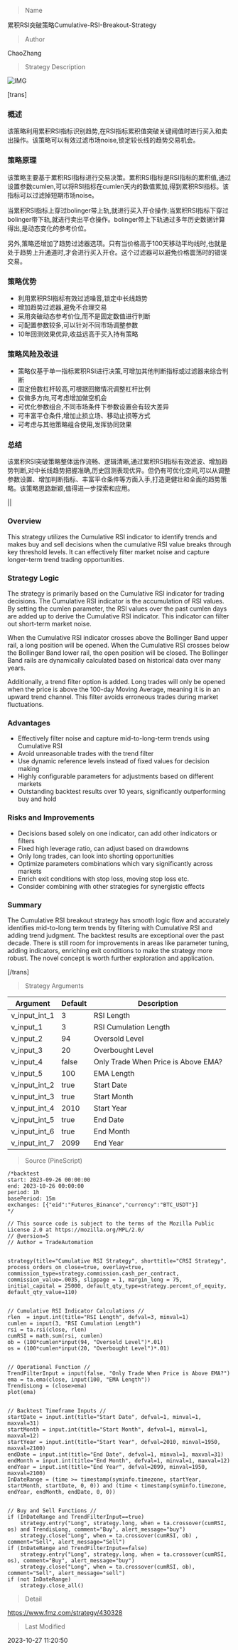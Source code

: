 
> Name

累积RSI突破策略Cumulative-RSI-Breakout-Strategy

> Author

ChaoZhang

> Strategy Description

![IMG](https://www.fmz.com/upload/asset/106d30b65ba8259770b.png)

[trans]

### 概述

该策略利用累积RSI指标识别趋势,在RSI指标累积值突破关键阈值时进行买入和卖出操作。该策略可以有效过滤市场noise,锁定较长线的趋势交易机会。

### 策略原理  

该策略主要基于累积RSI指标进行交易决策。累积RSI指标是RSI指标的累积值,通过设置参数cumlen,可以将RSI指标在cumlen天内的数值累加,得到累积RSI指标。该指标可以过滤掉短期市场noise。

当累积RSI指标上穿过bolinger带上轨,就进行买入开仓操作;当累积RSI指标下穿过bolinger带下轨,就进行卖出平仓操作。bolinger带上下轨通过多年历史数据计算得出,是动态变化的参考价位。

另外,策略还增加了趋势过滤器选项。只有当价格高于100天移动平均线时,也就是处于趋势上升通道时,才会进行买入开仓。这个过滤器可以避免价格震荡时的错误交易。

### 策略优势

- 利用累积RSI指标有效过滤噪音,锁定中长线趋势
- 增加趋势过滤器,避免不合理交易
- 采用突破动态参考价位,而不是固定数值进行判断
- 可配置参数较多,可以针对不同市场调整参数
- 10年回测效果优异,收益远高于买入持有策略

### 策略风险及改进

- 策略仅基于单一指标累积RSI进行决策,可增加其他判断指标或过滤器来综合判断
- 固定倍数杠杆较高,可根据回撤情况调整杠杆比例
- 仅做多方向,可考虑增加做空机会
- 可优化参数组合,不同市场条件下参数设置会有较大差异
- 可丰富平仓条件,增加止损立场、移动止损等方式
- 可考虑与其他策略组合使用,发挥协同效果

### 总结

该累积RSI突破策略整体运作流畅、逻辑清晰,通过累积RSI指标有效滤波、增加趋势判断,对中长线趋势把握准确,历史回测表现优异。但仍有可优化空间,可以从调整参数设置、增加判断指标、丰富平仓条件等方面入手,打造更健壮和全面的趋势策略。该策略思路新颖,值得进一步探索和应用。

||

### Overview

This strategy utilizes the Cumulative RSI indicator to identify trends and makes buy and sell decisions when the cumulative RSI value breaks through key threshold levels. It can effectively filter market noise and capture longer-term trend trading opportunities.

### Strategy Logic

The strategy is primarily based on the Cumulative RSI indicator for trading decisions. The Cumulative RSI indicator is the accumulation of RSI values. By setting the cumlen parameter, the RSI values over the past cumlen days are added up to derive the Cumulative RSI indicator. This indicator can filter out short-term market noise.

When the Cumulative RSI indicator crosses above the Bollinger Band upper rail, a long position will be opened. When the Cumulative RSI crosses below the Bollinger Band lower rail, the open position will be closed. The Bollinger Band rails are dynamically calculated based on historical data over many years. 

Additionally, a trend filter option is added. Long trades will only be opened when the price is above the 100-day Moving Average, meaning it is in an upward trend channel. This filter avoids erroneous trades during market fluctuations.

### Advantages

- Effectively filter noise and capture mid-to-long-term trends using Cumulative RSI 
- Avoid unreasonable trades with the trend filter
- Use dynamic reference levels instead of fixed values for decision making
- Highly configurable parameters for adjustments based on different markets
- Outstanding backtest results over 10 years, significantly outperforming buy and hold

### Risks and Improvements

- Decisions based solely on one indicator, can add other indicators or filters
- Fixed high leverage ratio, can adjust based on drawdowns
- Only long trades, can look into shorting opportunities
- Optimize parameters combinations which vary significantly across markets
- Enrich exit conditions with stop loss, moving stop loss etc.
- Consider combining with other strategies for synergistic effects

### Summary

The Cumulative RSI breakout strategy has smooth logic flow and accurately identifies mid-to-long term trends by filtering with Cumulative RSI and adding trend judgment. The backtest results are exceptional over the past decade. There is still room for improvements in areas like parameter tuning, adding indicators, enriching exit conditions to make the strategy more robust. The novel concept is worth further exploration and application.

[/trans]

> Strategy Arguments



|Argument|Default|Description|
|----|----|----|
|v_input_int_1|3|RSI Length|
|v_input_1|3|RSI Cumulation Length|
|v_input_2|94|Oversold Level|
|v_input_3|20|Overbought Level|
|v_input_4|false|Only Trade When Price is Above EMA?|
|v_input_5|100|EMA Length|
|v_input_int_2|true|Start Date|
|v_input_int_3|true|Start Month|
|v_input_int_4|2010|Start Year|
|v_input_int_5|true|End Date|
|v_input_int_6|true|End Month|
|v_input_int_7|2099|End Year|


> Source (PineScript)

``` pinescript
/*backtest
start: 2023-09-26 00:00:00
end: 2023-10-26 00:00:00
period: 1h
basePeriod: 15m
exchanges: [{"eid":"Futures_Binance","currency":"BTC_USDT"}]
*/

// This source code is subject to the terms of the Mozilla Public License 2.0 at https://mozilla.org/MPL/2.0/
// @version=5
// Author = TradeAutomation


strategy(title="Cumulative RSI Strategy", shorttitle="CRSI Strategy", process_orders_on_close=true, overlay=true, commission_type=strategy.commission.cash_per_contract, commission_value=.0035, slippage = 1, margin_long = 75, initial_capital = 25000, default_qty_type=strategy.percent_of_equity, default_qty_value=110)


// Cumulative RSI Indicator Calculations //
rlen  = input.int(title="RSI Length", defval=3, minval=1)
cumlen = input(3, "RSI Cumulation Length")
rsi = ta.rsi(close, rlen)
cumRSI = math.sum(rsi, cumlen)
ob = (100*cumlen*input(94, "Oversold Level")*.01)
os = (100*cumlen*input(20, "Overbought Level")*.01)


// Operational Function //
TrendFilterInput = input(false, "Only Trade When Price is Above EMA?")
ema = ta.ema(close, input(100, "EMA Length"))
TrendisLong = (close>ema)
plot(ema)


// Backtest Timeframe Inputs // 
startDate = input.int(title="Start Date", defval=1, minval=1, maxval=31)
startMonth = input.int(title="Start Month", defval=1, minval=1, maxval=12)
startYear = input.int(title="Start Year", defval=2010, minval=1950, maxval=2100)
endDate = input.int(title="End Date", defval=1, minval=1, maxval=31)
endMonth = input.int(title="End Month", defval=1, minval=1, maxval=12)
endYear = input.int(title="End Year", defval=2099, minval=1950, maxval=2100)
InDateRange = (time >= timestamp(syminfo.timezone, startYear, startMonth, startDate, 0, 0)) and (time < timestamp(syminfo.timezone, endYear, endMonth, endDate, 0, 0))


// Buy and Sell Functions //
if (InDateRange and TrendFilterInput==true)
    strategy.entry("Long", strategy.long, when = ta.crossover(cumRSI, os) and TrendisLong, comment="Buy", alert_message="buy")
    strategy.close("Long", when = ta.crossover(cumRSI, ob) , comment="Sell", alert_message="Sell")
if (InDateRange and TrendFilterInput==false)
    strategy.entry("Long", strategy.long, when = ta.crossover(cumRSI, os), comment="Buy", alert_message="buy")
    strategy.close("Long", when = ta.crossover(cumRSI, ob), comment="Sell", alert_message="sell")
if (not InDateRange)
    strategy.close_all()
```

> Detail

https://www.fmz.com/strategy/430328

> Last Modified

2023-10-27 11:20:50
